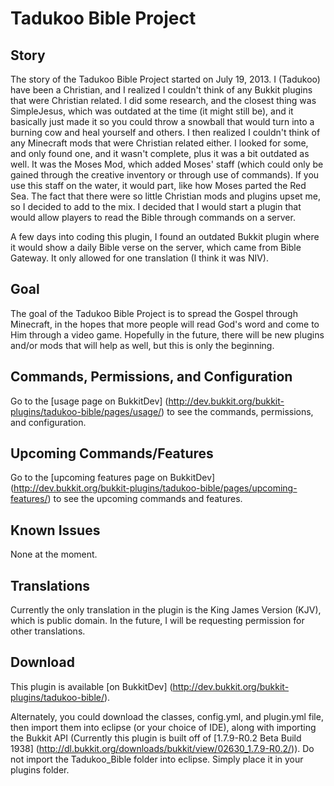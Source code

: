 Tadukoo Bible Project
=====================

Story
-----
The story of the Tadukoo Bible Project started on July 19, 2013. I (Tadukoo) have been a Christian, and I realized I couldn't think of any Bukkit plugins
that were Christian related. I did some research, and the closest thing was SimpleJesus, which was outdated at the time (it might still be), and it
basically just made it so you could throw a snowball that would turn into a burning cow and heal yourself and others. I then realized I couldn't
think of any Minecraft mods that were Christian related either. I looked for some, and only found one, and it wasn't complete, plus it was a bit
outdated as well. It was the Moses Mod, which added Moses' staff (which could only be gained through the creative inventory or through use of
commands). If you use this staff on the water, it would part, like how Moses parted the Red Sea. The fact that there were so little Christian mods
and plugins upset me, so I decided to add to the mix. I decided that I would start a plugin that would allow players to read the Bible through
commands on a server.

A few days into coding this plugin, I found an outdated Bukkit plugin where it would show a daily Bible verse on the server, which came from
Bible Gateway. It only allowed for one translation (I think it was NIV).

Goal
----
The goal of the Tadukoo Bible Project is to spread the Gospel through Minecraft, in the hopes that more people will read God's word and come to Him 
through a video game. Hopefully in the future, there will be new plugins and/or mods that will help as well, but this is only the beginning.

Commands, Permissions, and Configuration
----------------------------------------
Go to the [usage page on BukkitDev] (http://dev.bukkit.org/bukkit-plugins/tadukoo-bible/pages/usage/) to see the commands, permissions, and configuration.

Upcoming Commands/Features
--------------------------
Go to the [upcoming features page on BukkitDev] (http://dev.bukkit.org/bukkit-plugins/tadukoo-bible/pages/upcoming-features/) to see the upcoming 
commands and features.

Known Issues
------------
None at the moment.

Translations
------------
Currently the only translation in the plugin is the King James Version (KJV), which is public domain. In the future, I will be requesting permission
for other translations.

Download
--------
This plugin is available [on BukkitDev] (http://dev.bukkit.org/bukkit-plugins/tadukoo-bible/).

Alternately, you could download the classes, config.yml, and plugin.yml file, then import them into eclipse (or your choice of IDE),
along with importing the Bukkit API (Currently this plugin is built off of [1.7.9-R0.2 Beta Build 1938] 
(http://dl.bukkit.org/downloads/bukkit/view/02630_1.7.9-R0.2/)). Do not import the Tadukoo_Bible folder into eclipse. Simply place it in your plugins 
folder.
